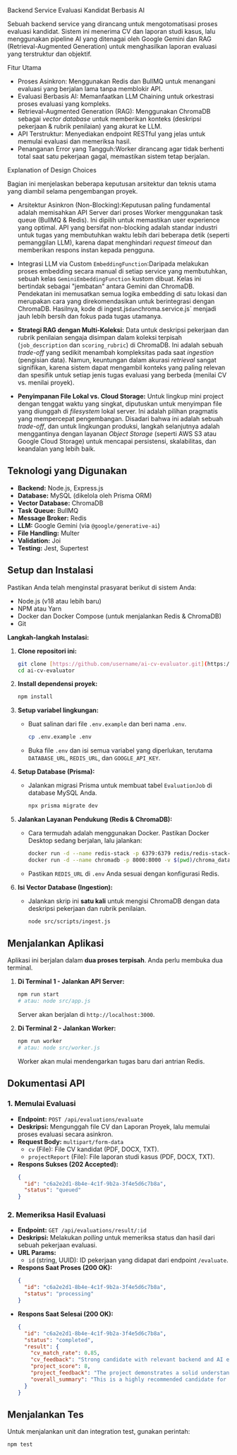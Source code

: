 Backend Service Evaluasi Kandidat Berbasis AI

Sebuah backend service yang dirancang untuk mengotomatisasi proses evaluasi kandidat. Sistem ini menerima CV dan laporan studi kasus, lalu menggunakan pipeline AI yang ditenagai oleh Google Gemini dan RAG (Retrieval-Augmented Generation) untuk menghasilkan laporan evaluasi yang terstruktur dan objektif.

Fitur Utama

-   Proses Asinkron: Menggunakan Redis dan BullMQ untuk menangani evaluasi yang berjalan lama tanpa memblokir API.
-   Evaluasi Berbasis AI: Memanfaatkan LLM Chaining untuk orkestrasi proses evaluasi yang kompleks.
-   Retrieval-Augmented Generation (RAG): Menggunakan ChromaDB sebagai *vector database* untuk memberikan konteks (deskripsi pekerjaan & rubrik penilaian) yang akurat ke LLM.
-   API Terstruktur: Menyediakan endpoint RESTful yang jelas untuk memulai evaluasi dan memeriksa hasil.
-   Penanganan Error yang Tangguh:Worker dirancang agar tidak berhenti total saat satu pekerjaan gagal, memastikan sistem tetap berjalan.

Explanation of Design Choices

Bagian ini menjelaskan beberapa keputusan arsitektur dan teknis utama yang diambil selama pengembangan proyek.

-   Arsitektur Asinkron (Non-Blocking):Keputusan paling fundamental adalah memisahkan API Server dari proses Worker menggunakan task queue (BullMQ & Redis). Ini dipilih untuk memastikan user experience yang optimal. API yang bersifat non-blocking adalah standar industri untuk tugas yang membutuhkan waktu lebih dari beberapa detik (seperti pemanggilan LLM), karena dapat menghindari *request timeout* dan memberikan respons instan kepada pengguna.

-   Integrasi LLM via Custom `EmbeddingFunction`:Daripada melakukan proses embedding secara manual di setiap service yang membutuhkan, sebuah kelas `GeminiEmbeddingFunction` kustom dibuat. Kelas ini bertindak sebagai "jembatan" antara Gemini dan ChromaDB. Pendekatan ini memusatkan semua logika embedding di satu lokasi dan merupakan cara yang direkomendasikan untuk berintegrasi dengan ChromaDB. Hasilnya, kode di ingest.js` dan `chroma.service.js` menjadi jauh lebih bersih dan fokus pada tugas utamanya.

-   **Strategi RAG dengan Multi-Koleksi:** Data untuk deskripsi pekerjaan dan rubrik penilaian sengaja disimpan dalam koleksi terpisah (`job_description` dan `scoring_rubric`) di ChromaDB. Ini adalah sebuah *trade-off* yang sedikit menambah kompleksitas pada saat *ingestion* (pengisian data). Namun, keuntungan dalam akurasi *retrieval* sangat signifikan, karena sistem dapat mengambil konteks yang paling relevan dan spesifik untuk setiap jenis tugas evaluasi yang berbeda (menilai CV vs. menilai proyek).

-   **Penyimpanan File Lokal vs. Cloud Storage:** Untuk lingkup mini project dengan tenggat waktu yang singkat, diputuskan untuk menyimpan file yang diunggah di *filesystem* lokal server. Ini adalah pilihan pragmatis yang mempercepat pengembangan. Disadari bahwa ini adalah sebuah *trade-off*, dan untuk lingkungan produksi, langkah selanjutnya adalah menggantinya dengan layanan *Object Storage* (seperti AWS S3 atau Google Cloud Storage) untuk mencapai persistensi, skalabilitas, dan keandalan yang lebih baik.

## Teknologi yang Digunakan

-   **Backend:** Node.js, Express.js
-   **Database:** MySQL (dikelola oleh Prisma ORM)
-   **Vector Database:** ChromaDB
-   **Task Queue:** BullMQ
-   **Message Broker:** Redis
-   **LLM:** Google Gemini (via `@google/generative-ai`)
-   **File Handling:** Multer
-   **Validation:** Joi
-   **Testing:** Jest, Supertest

## Setup dan Instalasi

Pastikan Anda telah menginstal prasyarat berikut di sistem Anda:
-   Node.js (v18 atau lebih baru)
-   NPM atau Yarn
-   Docker dan Docker Compose (untuk menjalankan Redis & ChromaDB)
-   Git

**Langkah-langkah Instalasi:**

1.  **Clone repositori ini:**
    ```bash
    git clone [https://github.com/username/ai-cv-evaluator.git](https://github.com/username/ai-cv-evaluator.git)
    cd ai-cv-evaluator
    ```

2.  **Install dependensi proyek:**
    ```bash
    npm install
    ```

3.  **Setup variabel lingkungan:**
    * Buat salinan dari file `.env.example` dan beri nama `.env`.
        ```bash
        cp .env.example .env
        ```
    * Buka file `.env` dan isi semua variabel yang diperlukan, terutama `DATABASE_URL`, `REDIS_URL`, dan `GOOGLE_API_KEY`.

4.  **Setup Database (Prisma):**
    * Jalankan migrasi Prisma untuk membuat tabel `EvaluationJob` di database MySQL Anda.
        ```bash
        npx prisma migrate dev
        ```

5.  **Jalankan Layanan Pendukung (Redis & ChromaDB):**
    * Cara termudah adalah menggunakan Docker. Pastikan Docker Desktop sedang berjalan, lalu jalankan:
        ```bash
        docker run -d --name redis-stack -p 6379:6379 redis/redis-stack-server:latest
        docker run -d --name chromadb -p 8000:8000 -v $(pwd)/chroma_data:/chroma/chroma chromadb/chroma
        ```
    * Pastikan `REDIS_URL` di `.env` Anda sesuai dengan konfigurasi Redis.

6.  **Isi Vector Database (Ingestion):**
    * Jalankan skrip ini **satu kali** untuk mengisi ChromaDB dengan data deskripsi pekerjaan dan rubrik penilaian.
        ```bash
        node src/scripts/ingest.js
        ```

## Menjalankan Aplikasi

Aplikasi ini berjalan dalam **dua proses terpisah**. Anda perlu membuka dua terminal.

1.  **Di Terminal 1 - Jalankan API Server:**
    ```bash
    npm run start
    # atau: node src/app.js
    ```
    Server akan berjalan di `http://localhost:3000`.

2.  **Di Terminal 2 - Jalankan Worker:**
    ```bash
    npm run worker
    # atau: node src/worker.js
    ```
    Worker akan mulai mendengarkan tugas baru dari antrian Redis.

## Dokumentasi API

### 1. Memulai Evaluasi

-   **Endpoint:** `POST /api/evaluations/evaluate`
-   **Deskripsi:** Mengunggah file CV dan Laporan Proyek, lalu memulai proses evaluasi secara asinkron.
-   **Request Body:** `multipart/form-data`
    -   `cv` (File): File CV kandidat (PDF, DOCX, TXT).
    -   `projectReport` (File): File laporan studi kasus (PDF, DOCX, TXT).
-   **Respons Sukses (202 Accepted):**
    ```json
    {
      "id": "c6a2e2d1-8b4e-4c1f-9b2a-3f4e5d6c7b8a",
      "status": "queued"
    }
    ```

### 2. Memeriksa Hasil Evaluasi

-   **Endpoint:** `GET /api/evaluations/result/:id`
-   **Deskripsi:** Melakukan *polling* untuk memeriksa status dan hasil dari sebuah pekerjaan evaluasi.
-   **URL Params:**
    -   `id` (string, UUID): ID pekerjaan yang didapat dari endpoint `/evaluate`.
-   **Respons Saat Proses (200 OK):**
    ```json
    {
      "id": "c6a2e2d1-8b4e-4c1f-9b2a-3f4e5d6c7b8a",
      "status": "processing"
    }
    ```
-   **Respons Saat Selesai (200 OK):**
    ```json
    {
      "id": "c6a2e2d1-8b4e-4c1f-9b2a-3f4e5d6c7b8a",
      "status": "completed",
      "result": {
        "cv_match_rate": 0.85,
        "cv_feedback": "Strong candidate with relevant backend and AI experience.",
        "project_score": 8,
        "project_feedback": "The project demonstrates a solid understanding of RAG and async processing.",
        "overall_summary": "This is a highly recommended candidate for the role..."
      }
    }
    ```

## Menjalankan Tes

Untuk menjalankan unit dan integration test, gunakan perintah:
```bash
npm test
